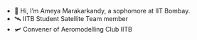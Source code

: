- 👋 Hi, I’m Ameya Marakarkandy, 
    a sophomore at IIT Bombay.
- 🛰 IITB Student Satellite Team member
- 🛩 Convener of Aeromodelling Club IITB

<!---
DANGERCOMIX07/DANGERCOMIX07 is a ✨ special ✨ repository because its `README.md` (this file) appears on your GitHub profile.
You can click the Preview link to take a look at your changes.
--->
